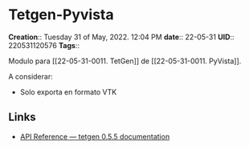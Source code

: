 # Tetgen-Pyvista

**Creation**::  Tuesday 31 of May, 2022.  12:04 PM
**date**:: 22-05-31
**UID**:: 220531120576
**Tags**:: 

Modulo para [[22-05-31-0011. TetGen]] de [[22-05-31-0011. PyVista]].

A considerar:

- Solo exporta en formato VTK

## Links
- [API Reference — tetgen 0.5.5 documentation](https://tetgen.pyvista.org/api.html)